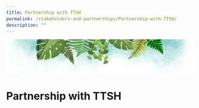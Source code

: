 ```yaml
---
title: Partnership with TTSH
permalink: /stakeholders-and-partnerships/Partnership-with-TTSH/
description: ""
---
```

![](/images/Banner.png)

# Partnership with TTSH